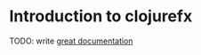 # Introduction to clojurefx

TODO: write [great documentation](http://jacobian.org/writing/great-documentation/what-to-write/)
